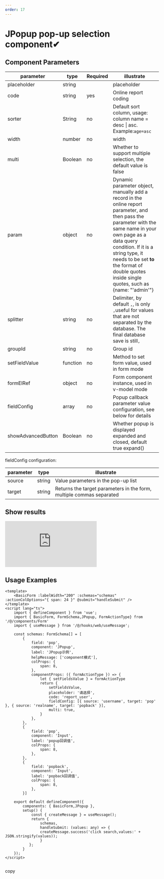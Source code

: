 ```yaml
---
order: 17
---
```


# JPopup pop-up selection component✔

## Component Parameters

| parameter          | type     | Required | illustrate                                                                                                                                                                                                                                                                                               |
| ------------------ | -------- | -------- | -------------------------------------------------------------------------------------------------------------------------------------------------------------------------------------------------------------------------------------------------------------------------------------------------------- |
| placeholder        | string   |          | placeholder                                                                                                                                                                                                                                                                                              |
| code               | string   | yes      | Online report coding                                                                                                                                                                                                                                                                                     |
| sorter             | String   | no       | Default sort column, usage: column name = desc \| asc. Example:`age=asc`                                                                                                                                                                                                                                 |
| width              | number   | no       | width                                                                                                                                                                                                                                                                                                    |
| multi              | Boolean  | no       | Whether to support multiple selection, the default value is false                                                                                                                                                                                                                                        |
| param              | object   | no       | Dynamic parameter object, manually add a record in the online report parameter, and then pass the parameter with the same name in your own page as a data query condition. If it is a string type, it needs to be set **to** the format of double quotes inside single quotes, such as {name: "'admin'"} |
| splitter           | string   | no       | Delimiter, by default `,`, is only `,`useful for values ​​that are not separated by the database. The final database save is still`,`                                                                                                                                                                    |
| groupId            | string   | no       | Group id                                                                                                                                                                                                                                                                                                 |
| setFieldValue      | function | no       | Method to set form value, used in form mode                                                                                                                                                                                                                                                              |
| formElRef          | object   | no       | Form component instance, used in v-model mode                                                                                                                                                                                                                                                            |
| fieldConfig        | array    | no       | Popup callback parameter value configuration, see below for details                                                                                                                                                                                                                                      |
| showAdvancedButton | Boolean  | no       | Whether popup is displayed expanded and closed, default true expand()                                                                                                                                                                                                                                    |

fieldConfig configuration:

| parameter | type   | illustrate                                                           |
| --------- | ------ | -------------------------------------------------------------------- |
| source    | string | Value parameters in the pop-up list                                  |
| target    | string | Returns the target parameters in the form, multiple commas separated |

## Show results

![](https://lfs.k.topthink.com/lfs/c7a0fea49903f56df5f77e0a421e9ac97f13ca066733ec9ac8fa2c48e7791102.dat)

## Usage Examples

```
<template>
    <BasicForm :labelWidth="200" :schemas="schemas" :actionColOptions="{ span: 24 }" @submit="handleSubmit" />
</template>
<script lang="ts">
    import { defineComponent } from 'vue';
    import { BasicForm, FormSchema,JPopup, FormActionType} from '/@/components/Form'
    import { useMessage } from '/@/hooks/web/useMessage';

    const schemas: FormSchema[] = [
        {
            field: 'pop',
            component: 'JPopup',
            label: 'JPopup示例',
            helpMessage: ['component模式'],
            colProps: {
                span: 8,
            },
            componentProps: ({ formActionType }) => {
                let { setFieldsValue } = formActionType
                return {
                    setFieldsValue,
                    placeholder: '请选择',
                    code: 'report_user',
                    fieldConfig: [{ source: 'username', target: 'pop' }, { source: 'realname', target: 'popback' }],
                    multi: true,
                }
            },
        },
        {
            field: 'pop',
            component: 'Input',
            label: 'popup回调值',
            colProps: {
                span: 8,
            },
        },
        {
            field: 'popback',
            component: 'Input',
            label: 'popback回调值',
            colProps: {
                span: 8,
            },
        }]

    export default defineComponent({
        components: { BasicForm,JPopup },
        setup() {
            const { createMessage } = useMessage();
            return {
                schemas,
                handleSubmit: (values: any) => {
                createMessage.success('click search,values:' + JSON.stringify(values));
                }
           };
        }
    });
</script>


```

copy
